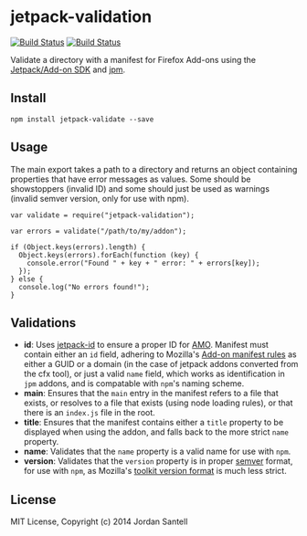 jetpack-validation
==================

[![Build Status](http://img.shields.io/travis/mozilla-jetpack/jetpack-validation.svg?style=flat-square)](https://travis-ci.org/mozilla-jetpack/jetpack-validation)
[![Build Status](http://img.shields.io/npm/v/jetpack-validation.svg?style=flat-square)](https://www.npmjs.org/package/jetpack-validation)

Validate a directory with a manifest for Firefox Add-ons using the [Jetpack/Add-on SDK](https://github.com/mozilla/addon-sdk/) and [jpm](https://github.com/mozilla/jpm).

## Install

```
npm install jetpack-validate --save
```

## Usage

The main export takes a path to a directory and returns an object containing properties that have error messages as values. Some should be showstoppers (invalid ID) and some should just be used as warnings (invalid semver version, only for use with npm).

```
var validate = require("jetpack-validation");

var errors = validate("/path/to/my/addon");

if (Object.keys(errors).length) {
  Object.keys(errors).forEach(function (key) {
    console.error("Found " + key + " error: " + errors[key]);
  });
} else {
  console.log("No errors found!");
}
```

## Validations

* **id**: Uses [jetpack-id](https://github.com/jsantell/jetpack-id) to ensure a proper ID for [AMO](https://addons.mozilla.org/en-US/firefox/). Manifest must contain either an `id` field, adhering to Mozilla's [Add-on manifest rules](https://developer.mozilla.org/en-US/Add-ons/Install_Manifests#id) as either a GUID or a domain (in the case of jetpack addons converted from the cfx tool), or just a valid `name` field, which works as identification in `jpm` addons, and is compatable with `npm`'s naming scheme.
* **main**: Ensures that the `main` entry in the manifest refers to a file that exists, or resolves to a file that exists (using node loading rules), or that there is an `index.js` file in the root.
* **title**: Ensures that the manifest contains either a `title` property to be displayed when using the addon, and falls back to the more strict `name` property.
* **name**: Validates that the `name` property is a valid name for use with `npm`.
* **version**: Validates that the `version` property is in proper [semver](http://semver.org) format, for use with `npm`, as Mozilla's [toolkit version format](https://developer.mozilla.org/en-US/docs/Toolkit_version_format) is much less strict.

## License

MIT License, Copyright (c) 2014 Jordan Santell

